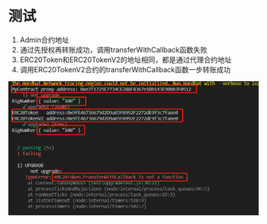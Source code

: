 # 测试

1. Admin合约地址
2. 通过先授权再转账成功，调用transferWithCallback函数失败
3. ERC20Token和ERC20TokenV2的地址相同，都是通过代理合约地址
4. 调用ERC20TokenV2合约的transferWithCallback函数一步转账成功

![aea016cbfb8f21c3f31eb353780beea](./img/aea016cbfb8f21c3f31eb353780beea.png) 
